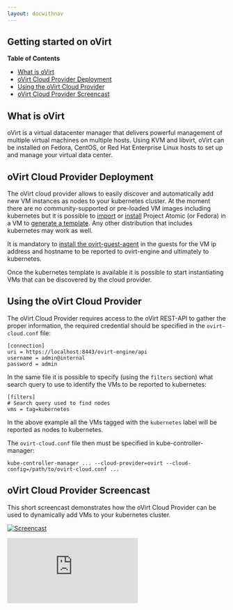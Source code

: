 ```yaml
---
layout: docwithnav
---
```

<!-- BEGIN MUNGE: UNVERSIONED_WARNING -->


<!-- END MUNGE: UNVERSIONED_WARNING -->
Getting started on oVirt
------------------------

**Table of Contents**

- [What is oVirt](#what-is-ovirt)
- [oVirt Cloud Provider Deployment](#ovirt-cloud-provider-deployment)
- [Using the oVirt Cloud Provider](#using-the-ovirt-cloud-provider)
- [oVirt Cloud Provider Screencast](#ovirt-cloud-provider-screencast)

## What is oVirt

oVirt is a virtual datacenter manager that delivers powerful management of multiple virtual machines on multiple hosts. Using KVM and libvirt, oVirt can be installed on Fedora, CentOS, or Red Hat Enterprise Linux hosts to set up and manage your virtual data center.

## oVirt Cloud Provider Deployment

The oVirt cloud provider allows to easily discover and automatically add new VM instances as nodes to your kubernetes cluster.
At the moment there are no community-supported or pre-loaded VM images including kubernetes but it is possible to [import] or [install] Project Atomic (or Fedora) in a VM to [generate a template]. Any other distribution that includes kubernetes may work as well.

It is mandatory to [install the ovirt-guest-agent] in the guests for the VM ip address and hostname to be reported to ovirt-engine and ultimately to kubernetes.

Once the kubernetes template is available it is possible to start instantiating VMs that can be discovered by the cloud provider.

[import]: http://ovedou.blogspot.it/2014/03/importing-glance-images-as-ovirt.html
[install]: http://www.ovirt.org/Quick_Start_Guide#Create_Virtual_Machines
[generate a template]: http://www.ovirt.org/Quick_Start_Guide#Using_Templates
[install the ovirt-guest-agent]: http://www.ovirt.org/How_to_install_the_guest_agent_in_Fedora

## Using the oVirt Cloud Provider

The oVirt Cloud Provider requires access to the oVirt REST-API to gather the proper information, the required credential should be specified in the `ovirt-cloud.conf` file:

    [connection]
    uri = https://localhost:8443/ovirt-engine/api
    username = admin@internal
    password = admin

In the same file it is possible to specify (using the `filters` section) what search query to use to identify the VMs to be reported to kubernetes:

    [filters]
    # Search query used to find nodes
    vms = tag=kubernetes

In the above example all the VMs tagged with the `kubernetes` label will be reported as nodes to kubernetes.

The `ovirt-cloud.conf` file then must be specified in kube-controller-manager:

    kube-controller-manager ... --cloud-provider=ovirt --cloud-config=/path/to/ovirt-cloud.conf ...

## oVirt Cloud Provider Screencast

This short screencast demonstrates how the oVirt Cloud Provider can be used to dynamically add VMs to your kubernetes cluster.

[![Screencast](http://img.youtube.com/vi/JyyST4ZKne8/0.jpg)](http://www.youtube.com/watch?v=JyyST4ZKne8)


<!-- BEGIN MUNGE: GENERATED_ANALYTICS -->
[![Analytics](https://kubernetes-site.appspot.com/UA-36037335-10/GitHub/docs/getting-started-guides/ovirt.md?pixel)]()
<!-- END MUNGE: GENERATED_ANALYTICS -->
